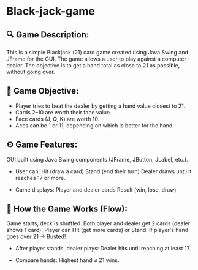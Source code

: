 # Black-jack-game

## 🔍 Game Description:
This is a simple Blackjack (21) card game created using Java Swing and JFrame for the GUI. The game allows a user to play against a computer dealer. The objective is to get a hand total as close to 21 as possible, without going over.

## 🎯 Game Objective:
- Player tries to beat the dealer by getting a hand value closest to 21.
- Cards 2–10 are worth their face value.
- Face cards (J, Q, K) are worth 10.
- Aces can be 1 or 11, depending on which is better for the hand.

## ⚙️ Game Features:
GUI built using Java Swing components (JFrame, JButton, JLabel, etc.).

- User can:
Hit (draw a card)
Stand (end their turn)
Dealer draws until it reaches 17 or more.

- Game displays:
Player and dealer cards
Result (win, lose, draw)

## 📄 How the Game Works (Flow):
Game starts, deck is shuffled.
Both player and dealer get 2 cards (dealer shows 1 card).
Player can Hit (get more cards) or Stand.
If player's hand goes over 21 → Busted!

- After player stands, dealer plays:
Dealer hits until reaching at least 17.

- Compare hands:
Highest hand ≤ 21 wins.
